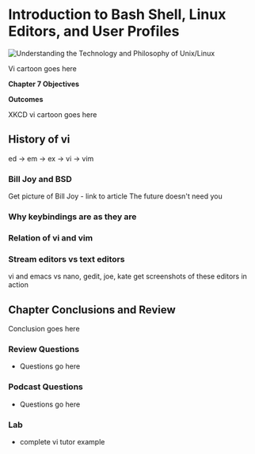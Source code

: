 # Introduction to Bash Shell, Linux Editors, and User Profiles  
![Understanding the Technology and Philosophy of Unix/Linux](http://imgs.xkcd.com/comics/2038.png "Understanding the Technology and Philosophy of Unix/Linux")

Vi cartoon goes here

__Chapter 7 Objectives__



__Outcomes__

XKCD vi cartoon goes here

## History of vi

ed -> em -> ex -> vi -> vim

### Bill Joy and BSD

  Get picture of Bill Joy - link to article The future doesn't need you
  
### Why keybindings are as they are


### Relation of vi and vim


### Stream editors vs text editors

vi and emacs vs nano, gedit, joe, kate
get screenshots of these editors in action


## Chapter Conclusions and Review

  Conclusion goes here

### Review Questions

  * Questions go here

### Podcast Questions

 * Questions go here

### Lab

 * complete vi tutor example
 
 